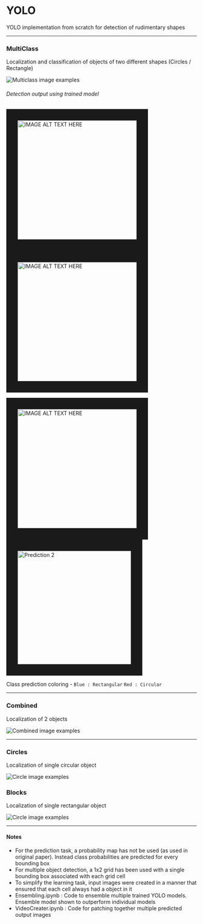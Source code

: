 # YOLO
YOLO implementation from scratch for detection of rudimentary shapes

***
### MultiClass
Localization and classification of objects of two different shapes (Circles / Rectangle)

![Multiclass image examples](https://image.ibb.co/krnAeq/multiclass-example.png)

###### Detection output using trained model 


<img src="https://j.gifs.com/2v3xXj.gif" alt="IMAGE ALT TEXT HERE" width="315" height="315" border="30" /> <img src="https://j.gifs.com/wmOV5z.gif" alt="IMAGE ALT TEXT HERE" width="315" height="315" border="30" />

<p>
<a href="http://www.youtube.com/watch?feature=player_embedded&v=K16a2hizF6s&t=17s" target="_blank"><img src="https://image.ibb.co/kqoavV/pred-thumbnail.png" alt="IMAGE ALT TEXT HERE" width="315" height="315" border="30" /></a> <a href="http://www.youtube.com/watch?feature=player_embedded&v=hyrMQS7HMpU" target="_blank"><img src="https://image.ibb.co/iURH9q/pred2-thumbnail.png" alt="Prediction 2" width="300" height="300" border="30" /></a>
</p>

Class prediction coloring -  `Blue : Rectangular` `Red : Circular`

***

### Combined 
Localization of 2 objects

![Combined image examples](https://image.ibb.co/hWtVUq/Combined-input.png)

***
### Circles
Localization of single circular object

![Circle image examples](https://image.ibb.co/f1mdFV/Circle-input.png)

### Blocks
Localization of single rectangular object

![Circle image examples](https://image.ibb.co/gimTFV/Blocks-input.png)


---
#### Notes
 - For the prediction task, a probability map has not be used (as used in original paper). Instead class probabilities are predicted for every bounding box
 - For multiple object detection, a 1x2 grid has been used with a single bounding box associated with each grid cell
 - To simplify the learning task, input images were created in a manner that ensured that each cell always had a object in it
 - Ensembling.ipynb : Code to ensemble multiple trained YOLO models. Ensemble model shown to outperform individual models
 - VideoCreater.ipynb : Code for patching together multiple predicted output images
 
